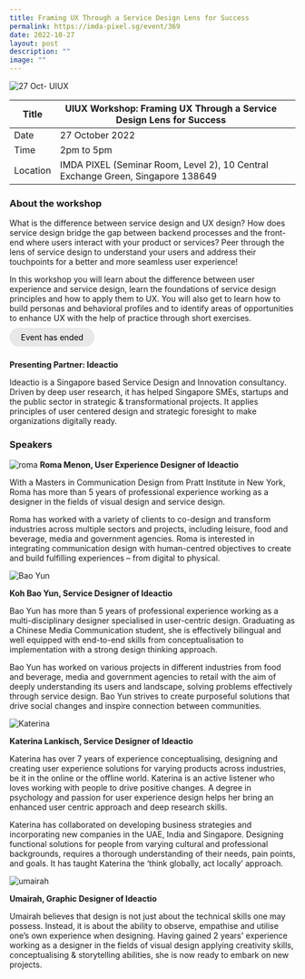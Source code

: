 ```yaml
---
title: Framing UX Through a Service Design Lens for Success
permalink: https://imda-pixel.sg/event/369
date: 2022-10-27
layout: post
description: ""
image: ""
---
```

![27 Oct- UIUX](/images/Events/UIUX/PIXEL_UIUX-Workshop---Framing-UX-Through-a-Service-Design-Lens-for-Success_1600x800.jpg)

| Title | UIUX Workshop: Framing UX Through a Service Design Lens for Success | | 
| -------- | -------- | --------| 
| Date  | 27 October 2022  | 
| Time  | 2pm to 5pm  |
| Location  | IMDA PIXEL (Seminar Room, Level 2), 10 Central Exchange Green, Singapore 138649 |

### About the workshop 

What is the difference between service design and UX design? How does service design bridge the gap between backend processes and the front-end where users interact with your product or services? Peer through the lens of service design to understand your users and address their touchpoints for a better and more seamless user experience! 

In this workshop you will learn about the difference between user experience and service design, learn the foundations of service design principles and how to apply them to UX. You will also get to learn how to build personas and behavioral profiles and to identify areas of opportunities to enhance UX with the help of practice through short exercises.
<br><br><a href="" target="_blank" style="background-color: #E8E8E8; color: black; text-decoration: none; border-radius: 100px; padding-left: 20px; padding-right: 20px; padding-top:8px; padding-bottom:8px">Event has ended</a><br><br>

**Presenting Partner: Ideactio**

Ideactio is a Singapore based Service Design and Innovation consultancy. Driven by deep user research, it has helped Singapore SMEs, startups and the public sector in strategic & transformational projects. It applies principles of user centered design and strategic foresight to make organizations digitally ready.

### Speakers 


![roma](/images/Events/UIUX/30.png)
**Roma Menon, User Experience Designer of Ideactio**

With a Masters in Communication Design from Pratt Institute in New York, Roma has more than 5 years of professional experience working as a designer in the fields of visual design and service design.

Roma has worked with a variety of clients to co-design and transform industries across multiple sectors and projects, including leisure, food and beverage, media and government agencies. Roma is interested in integrating communication design with human-centred objectives to create and build fulfilling experiences – from digital to physical.

![Bao Yun](/images/Events/UIUX/31.png)

**Koh Bao Yun, Service Designer of Ideactio**

Bao Yun has more than 5 years of professional experience working as a multi-disciplinary designer specialised in user-centric design. Graduating as a Chinese Media Communication student, she is effectively bilingual and well equipped with end-to-end skills from conceptualisation to implementation with a strong design thinking approach.

Bao Yun has worked on various projects in different industries from food and beverage, media and government agencies to retail with the aim of deeply understanding its users and landscape, solving problems effectively through service design. Bao Yun strives to create purposeful solutions that drive social changes and inspire connection between communities.

![Katerina](/images/Events/UIUX/32.png)

**Katerina Lankisch, Service Designer of Ideactio**

Katerina has over 7 years of experience conceptualising, designing and creating user experience solutions for varying products across industries, be it in the online or the offline world. Katerina is an active listener who loves working with people to drive positive changes. A degree in psychology and passion for user experience design helps her bring an enhanced user centric approach and deep research skills.

Katerina has collaborated on developing business strategies and incorporating new companies in the UAE, India and Singapore. Designing functional solutions for people from varying cultural and professional backgrounds, requires a thorough understanding of their needs, pain points, and goals. It has taught Katerina the ‘think globally, act locally’ approach.

![umairah](/images/Events/UIUX/33.png)

**Umairah, Graphic Designer of Ideactio**

Umairah believes that design is not just about the technical skills one may possess. Instead, it is about the ability to observe, empathise and utilise one’s own experience when designing. Having gained 2 years' experience working as a designer in the fields of visual design applying creativity skills, conceptualising & storytelling abilities, she is now ready to embark on new projects.
